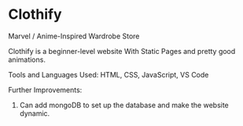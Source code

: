 # Clothify
Marvel / Anime-Inspired Wardrobe Store

Clothify is a beginner-level website With Static Pages and pretty good animations.

Tools and Languages Used:
HTML, CSS, JavaScript, VS Code

Further Improvements:
1. Can add mongoDB to set up the database and make the website dynamic.
